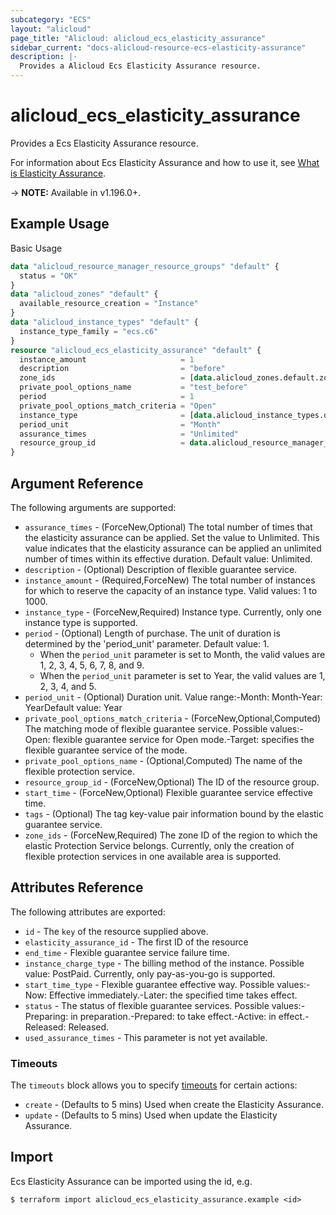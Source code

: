 ```yaml
---
subcategory: "ECS"
layout: "alicloud"
page_title: "Alicloud: alicloud_ecs_elasticity_assurance"
sidebar_current: "docs-alicloud-resource-ecs-elasticity-assurance"
description: |-
  Provides a Alicloud Ecs Elasticity Assurance resource.
---
```


# alicloud_ecs_elasticity_assurance

Provides a Ecs Elasticity Assurance resource.

For information about Ecs Elasticity Assurance and how to use it, see [What is Elasticity Assurance](https://www.alibabacloud.com/help/en/elastic-compute-service/latest/createelasticityassurance).

-> **NOTE:** Available in v1.196.0+.

## Example Usage

Basic Usage

```terraform
data "alicloud_resource_manager_resource_groups" "default" {
  status = "OK"
}
data "alicloud_zones" "default" {
  available_resource_creation = "Instance"
}
data "alicloud_instance_types" "default" {
  instance_type_family = "ecs.c6"
}
resource "alicloud_ecs_elasticity_assurance" "default" {
  instance_amount                     = 1
  description                         = "before"
  zone_ids                            = [data.alicloud_zones.default.zones[2].id]
  private_pool_options_name           = "test_before"
  period                              = 1
  private_pool_options_match_criteria = "Open"
  instance_type                       = [data.alicloud_instance_types.default.instance_types.0.id]
  period_unit                         = "Month"
  assurance_times                     = "Unlimited"
  resource_group_id                   = data.alicloud_resource_manager_resource_groups.default.ids.0
}
```

## Argument Reference

The following arguments are supported:
* `assurance_times` - (ForceNew,Optional) The total number of times that the elasticity assurance can be applied. Set the value to Unlimited. This value indicates that the elasticity assurance can be applied an unlimited number of times within its effective duration. Default value: Unlimited.
* `description` - (Optional) Description of flexible guarantee service.
* `instance_amount` - (Required,ForceNew) The total number of instances for which to reserve the capacity of an instance type. Valid values: 1 to 1000.
* `instance_type` - (ForceNew,Required) Instance type. Currently, only one instance type is supported.
* `period` - (Optional) Length of purchase. The unit of duration is determined by the 'period_unit' parameter. Default value: 1.
  - When the `period_unit` parameter is set to Month, the valid values are 1, 2, 3, 4, 5, 6, 7, 8, and 9.
  - When the `period_unit` parameter is set to Year, the valid values are 1, 2, 3, 4, and 5.
* `period_unit` - (Optional) Duration unit. Value range:-Month: Month-Year: YearDefault value: Year
* `private_pool_options_match_criteria` - (ForceNew,Optional,Computed) The matching mode of flexible guarantee service. Possible values:-Open: flexible guarantee service for Open mode.-Target: specifies the flexible guarantee service of the mode.
* `private_pool_options_name` - (Optional,Computed) The name of the flexible protection service.
* `resource_group_id` - (ForceNew,Optional) The ID of the resource group.
* `start_time` - (ForceNew,Optional) Flexible guarantee service effective time.
* `tags` - (Optional) The tag key-value pair information bound by the elastic guarantee service.
* `zone_ids` - (ForceNew,Required) The zone ID of the region to which the elastic Protection Service belongs. Currently, only the creation of flexible protection services in one available area is supported.

## Attributes Reference

The following attributes are exported:
* `id` - The `key` of the resource supplied above.
* `elasticity_assurance_id` - The first ID of the resource
* `end_time` - Flexible guarantee service failure time.
* `instance_charge_type` - The billing method of the instance. Possible value: PostPaid. Currently, only pay-as-you-go is supported.
* `start_time_type` - Flexible guarantee effective way. Possible values:-Now: Effective immediately.-Later: the specified time takes effect.
* `status` - The status of flexible guarantee services. Possible values:-Preparing: in preparation.-Prepared: to take effect.-Active: in effect.-Released: Released.
* `used_assurance_times` - This parameter is not yet available.

### Timeouts

The `timeouts` block allows you to specify [timeouts](https://www.terraform.io/docs/configuration-0-11/resources.html#timeouts) for certain actions:
* `create` - (Defaults to 5 mins) Used when create the Elasticity Assurance.
* `update` - (Defaults to 5 mins) Used when update the Elasticity Assurance.

## Import

Ecs Elasticity Assurance can be imported using the id, e.g.

```shell
$ terraform import alicloud_ecs_elasticity_assurance.example <id>
```
